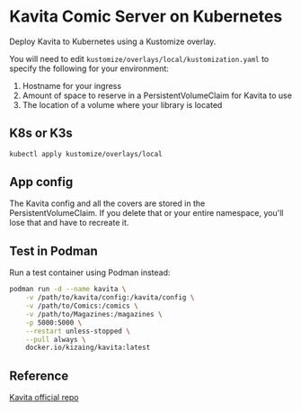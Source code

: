 # Kavita Comic Server on Kubernetes

Deploy Kavita to Kubernetes using a Kustomize overlay.

You will need to edit `kustomize/overlays/local/kustomization.yaml` to
specify the following for your environment:

1. Hostname for your ingress
1. Amount of space to reserve in a PersistentVolumeClaim for Kavita to use
1. The location of a volume where your library is located

## K8s or K3s

```bash
kubectl apply kustomize/overlays/local
```

## App config

The Kavita config and all the covers are stored in the PersistentVolumeClaim.
If you delete that or your entire namespace, you'll lose that and have to 
recreate it.

## Test in Podman

Run a test container using Podman instead:

```bash
podman run -d --name kavita \
    -v /path/to/kavita/config:/kavita/config \
    -v /path/to/Comics:/comics \
    -v /path/to/Magazines:/magazines \
    -p 5000:5000 \
    --restart unless-stopped \
    --pull always \
    docker.io/kizaing/kavita:latest
```

## Reference

[Kavita official repo](https://github.com/Kareadita/Kavita)


